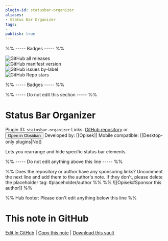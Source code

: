 ```yaml
---
plugin-id: statusbar-organizer
aliases:
- Status Bar Organizer
tags: 
- 
publish: true
---
```


%% ----- Badges ----- %%

![GitHub all releases](https://img.shields.io/github/downloads/Opisek/obsidian-statusbar-organizer/total?color=573E7A&logo=github&style=for-the-badge)   
![GitHub manifest version](https://img.shields.io/github/manifest-json/v/Opisek/obsidian-statusbar-organizer?color=573E7A&logo=github&style=for-the-badge)   
![GitHub issues by-label](https://img.shields.io/github/issues/Opisek/obsidian-statusbar-organizer/help%20wanted?color=573E7A&logo=github&style=for-the-badge)   
![GitHub Repo stars](https://img.shields.io/github/stars/Opisek/obsidian-statusbar-organizer?color=573E7A&logo=github&style=for-the-badge)

%% ----- Badges ----- %%

%% ----- Do not edit this section ----- %%

# Status Bar Organizer

Plugin ID: `statusbar-organizer`
Links: [GitHub repository](https://github.com/Opisek/obsidian-statusbar-organizer) or [<button id=HH>Open in Obsidian</button>](obsidian://show-plugin?id=statusbar-organizer)
Developed by: [[Opisek]]
Mobile compatible: [[Desktop-only plugins|No]]

Lets you rearrange and hide specific status bar elements.

%% ----- Do not edit anything above this line ----- %% 

%% Does the repository or author have any sponsoring links? Uncomment the next line and add them to the author's note. If they don't, please delete the placeholder tag: #placeholder/author %%
%% ![[Opisek#Sponsor this author]] %%

%% Hub footer: Please don't edit anything below this line %%

# This note in GitHub

<span class="git-footer">[Edit In GitHub](https://github.dev/obsidian-community/obsidian-hub/blob/main/02%20-%20Community%20Expansions/02.05%20All%20Community%20Expansions/Plugins/statusbar-organizer.md "git-hub-edit-note") | [Copy this note](https://raw.githubusercontent.com/obsidian-community/obsidian-hub/main/02%20-%20Community%20Expansions/02.05%20All%20Community%20Expansions/Plugins/statusbar-organizer.md "git-hub-copy-note") | [Download this vault](https://github.com/obsidian-community/obsidian-hub/archive/refs/heads/main.zip "git-hub-download-vault") </span>
